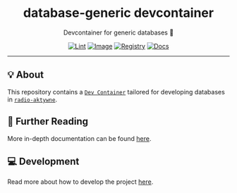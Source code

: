 <h1 align="center">database-generic devcontainer</h1>

<div align="center">

Devcontainer for generic databases 👤

[![Lint](https://github.com/radio-aktywne/devcontainer-database-generic/actions/workflows/lint.yaml/badge.svg)](https://github.com/radio-aktywne/devcontainer-database-generic/actions/workflows/lint.yaml)
[![Image](https://github.com/radio-aktywne/devcontainer-database-generic/actions/workflows/image.yaml/badge.svg)](https://github.com/radio-aktywne/devcontainer-database-generic/actions/workflows/image.yaml)
[![Registry](https://github.com/radio-aktywne/devcontainer-database-generic/actions/workflows/registry.yaml/badge.svg)](https://github.com/radio-aktywne/devcontainer-database-generic/actions/workflows/registry.yaml)
[![Docs](https://github.com/radio-aktywne/devcontainer-database-generic/actions/workflows/docs.yaml/badge.svg)](https://github.com/radio-aktywne/devcontainer-database-generic/actions/workflows/docs.yaml)

</div>

---

## 💡 About

This repository contains a [`Dev Container`](https://containers.dev)
tailored for developing databases in
[`radio-aktywne`](https://github.com/radio-aktywne).

## 📄 Further Reading

More in-depth documentation can be found
[here](https://radio-aktywne.github.io/devcontainer-database-generic).

## 💻 Development

Read more about how to develop the project
[here](https://github.com/radio-aktywne/devcontainer-database-generic/blob/main/CONTRIBUTING.md).
